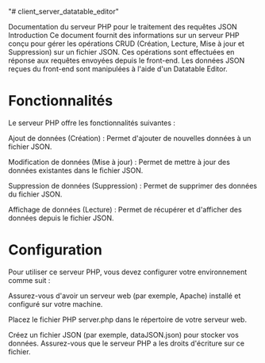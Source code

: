 "# client_server_datatable_editor" 

Documentation du serveur PHP pour le traitement des requêtes JSON
Introduction
Ce document fournit des informations sur un serveur PHP conçu pour gérer les opérations CRUD (Création, Lecture, Mise à jour et Suppression) sur un fichier JSON. Ces opérations sont effectuées en réponse aux requêtes envoyées depuis le front-end. Les données JSON reçues du front-end sont manipulées à l'aide d'un Datatable Editor.

# Fonctionnalités
Le serveur PHP offre les fonctionnalités suivantes :

Ajout de données (Création) : Permet d'ajouter de nouvelles données à un fichier JSON.

Modification de données (Mise à jour) : Permet de mettre à jour des données existantes dans le fichier JSON.

Suppression de données (Suppression) : Permet de supprimer des données du fichier JSON.

Affichage de données (Lecture) : Permet de récupérer et d'afficher des données depuis le fichier JSON.

# Configuration
Pour utiliser ce serveur PHP, vous devez configurer votre environnement comme suit :

Assurez-vous d'avoir un serveur web (par exemple, Apache) installé et configuré sur votre machine.

Placez le fichier PHP server.php dans le répertoire de votre serveur web.

Créez un fichier JSON (par exemple, dataJSON.json) pour stocker vos données. Assurez-vous que le serveur PHP a les droits d'écriture sur ce fichier.


